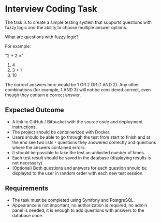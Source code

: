 # Interview Coding Task

The task is to create a simple testing system that supports questions with fuzzy logic and the ability to choose multiple answer options. 

What are questions with fuzzy logic?

For example:

"2 + 2 ="

1) 4
2) 3 + 1
3) 10

The correct answers here would be 1 OR 2 OR (1 AND 2). Any other combinations (for example, 1 AND 3) will not be considered correct, even though they contain a correct answer.

## Expected Outcome

- A link to GitHub / Bitbucket with the source code and deployment instructions.
- The project should be containerized with Docker.
- Users should be able to go through the test from start to finish and at the end see two lists - questions they answered correctly and questions where the answers contained errors.
- It should be possible to take the test an unlimited number of times.
- Each test result should be saved in the database (displaying results is not necessary).
- (Optional) Both questions and answers for each question should be displayed to the user in random order with each new test session.

## Requirements

- The task must be completed using Symfony and PostgreSQL.
- Appearance is not important, no authorization is required, no admin panel is needed, it is enough to add questions with answers to the database once.